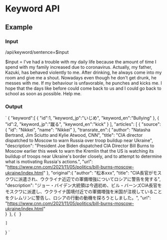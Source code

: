 # Keyword API

## Example
### Input
/api/keyword/sentence=$input

$input = 
I've had a trouble with my daily life because the amount of time I spend with my family increased due to coronavirus. Actually, my father, Kazuki, has behaved violently to me. After drinking,  he always come into my room and give me a shout. Nowadays even though he don't get drunk, he messes with me. If my behaviour is unfavorable, he punches and kicks me. I hope that the days like before could come back to us and I could go back to school as soon as possible. Help me.

### Output
`
{
    "keyword":[
        {
            "id":1,
            "keyword_jp":"いじめ",
            "keyword_en":"Bullying"
        },
        {
            "id":2,
            "keyword_jp":"蹴る",
            "keyword_en":"kick"
        }
    ],
    "articles": [
            {
                "source": {
                  "id": "Nikkei",
                  "name": "Nikkei"
                },
                "transrate_en":{
                    "author": "Natasha Bertrand, Jim Sciutto and Kylie Atwood, CNN",
                    "title": "CIA director dispatched to Moscow to warn Russia over troop buildup near Ukraine",
                    "description": "President Joe Biden dispatched CIA Director Bill Burns to Moscow earlier this week to warn the Kremlin that the US is watching its buildup of troops near Ukraine's border closely, and to attempt to determine what is motivating Russia's actions.",
                    "url": "https://www.cnn.com/2021/11/05/politics/bill-burns-moscow-ukraine/index.html" 
                },
                "original":{
                    "author": "松本xxx",
                    "title": "CIA長官がモスクワに派遣され、ウクライナ近辺での軍備増強についてロシアに警告を発する",
                    "description": "ジョー・バイデン大統領は今週初め、ビル・バーンズCIA長官をモスクワに派遣し、ウクライナ国境付近での軍備増強を米国が注視していることをクレムリンに警告し、ロシアの行動の動機を探ろうとしました。",
                    "url": "https://www.cnn.com/2021/11/05/politics/bill-burns-moscow-ukraine/index.html"      
                }
​
            },
            {
​
​
            }
        
    ]
}
`